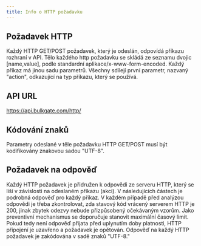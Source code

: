 ```yaml
---
title: Info o HTTP požadavku
---
```


## Požadavek HTTP
Každý HTTP GET/POST požadavek, který je odeslán, odpovídá příkazu rozhraní v API. Tělo každého http požadavku se skládá ze seznamu dvojic [name,value], podle standardní aplikace/x-www-form-encoded. Každý příkaz má jinou sadu parametrů. Všechny sdílejí první parametr, nazvaný "action", odkazující na typ příkazu, který se používá.  

## API URL
https://api.bulkgate.com/http/

## Kódování znaků
Parametry odeslané v těle požadavku HTTP GET/POST musí být kodifikovány znakovou sadou "UTF-8".

## Požadavek na odpověď
Každý HTTP požadavek je přidružen k odpovědi ze serveru HTTP, který se liší v závislosti na odeslaném příkazu (akci). V následujících částech je podrobná odpověď pro každý příkaz. V každém případě před analýzou odpovědi je třeba zkontrolovat, zda stavový kód vrácený serverem HTTP je 200, jinak zbytek odezvy nebude přizpůsobený očekávaným vzorům. Jako preventivní mechanismus se doporučuje stanovit maximální časový limit. Pokud tedy není odpověď přijata před uplynutím doby platnosti, HTTP připojení je uzavřeno a požadavek je opětován. Odpověď na každý HTTP požadavek je zakódována v sadě znaků "UTF-8."
